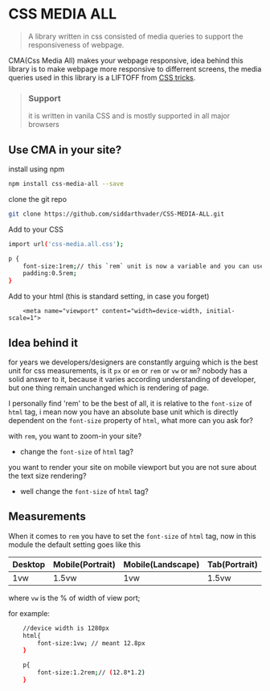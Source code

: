 # CSS MEDIA ALL

> A library written in css consisted of media queries to support the responsiveness of webpage.

CMA(Css Media All) makes your webpage responsive, idea behind this library is to make webpage more responsive to differrent screens,
the media queries used in this library is a LIFTOFF from [CSS tricks](https://css-tricks.com/snippets/css/media-queries-for-standard-devices/).


> ### Support
> it is written in vanila CSS and is mostly supported in all major browsers

## Use CMA in your site?

install using npm
```bash
npm install css-media-all --save
```

clone the git repo

```bash
git clone https://github.com/siddarthvader/CSS-MEDIA-ALL.git
```

Add to your CSS

```bash
import url('css-media.all.css');

p {
    font-size:1rem;// this `rem` unit is now a variable and you can use it the way you want
    padding:0.5rem;
}

```


Add to your html (this is standard setting, in case you forget)

```base
    <meta name="viewport" content="width=device-width, initial-scale=1">
````


## Idea behind it
for years we developers/designers are constantly arguing which is the best unit for css measurements, is it `px` or `em` or `rem` or `vw` or `mm`? nobody has a solid answer to it, because it varies according understanding of developer, but one thing remain unchanged which is rendering of page.

I personally find 'rem' to be the best of all, it is relative to the `font-size` of `html` tag, i mean now you have an absolute base unit which is directly dependent on the `font-size` property of `html`, what more can you ask for?

with `rem`, you want to zoom-in your site?
* change the `font-size` of `html` tag?

you want to render your site on mobile viewport but you are not sure about the text size rendering?
* well change the `font-size` of `html` tag?


## Measurements

When it comes to `rem` you have to set the `font-size` of `html` tag, now in this module the default setting goes like this


| Desktop | Mobile(Portrait) | Mobile(Landscape) | Tab(Portrait) | Tab(Landscape) |
|---------|------------------|-------------------|---------------|----------------|
|  1vw    |       1.5vw      |        1vw        |       1.5vw   |        1vw     |
where `vw` is the % of width of view port;

for example:

````bash
    //device width is 1280px
    html{
        font-size:1vw; // meant 12.8px
    }

    p{
        font-size:1.2rem;// (12.8*1.2)
    }
````
